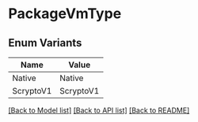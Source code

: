# PackageVmType

## Enum Variants

| Name | Value |
|---- | -----|
| Native | Native |
| ScryptoV1 | ScryptoV1 |


[[Back to Model list]](../README.md#documentation-for-models) [[Back to API list]](../README.md#documentation-for-api-endpoints) [[Back to README]](../README.md)


